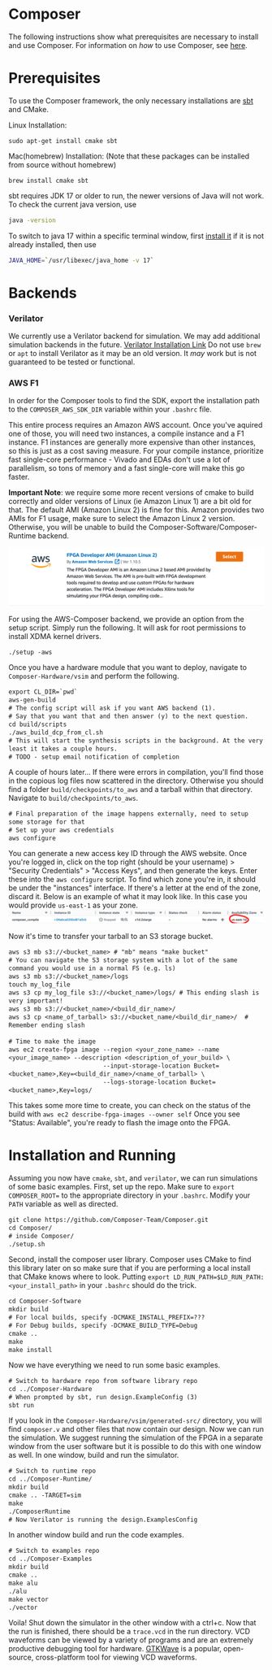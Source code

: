 # Composer

The following instructions show what prerequisites are necessary to install and use Composer.
For information on _how_ to use Composer, see [here](doc/index.md).

# Prerequisites 

To use the Composer framework, the only necessary installations are [sbt](https://www.scala-sbt.org) and CMake.

Linux Installation:
```shell
sudo apt-get install cmake sbt
```

Mac(homebrew) Installation: (Note that these packages can be installed from source without homebrew)
```shell
brew install cmake sbt
```

sbt requires JDK 17 or older to run, the newer versions of Java will not work.
To check the current java version, use
```bash
java -version
```
To switch to java 17 within a specific terminal window, first [install it](https://www.oracle.com/java/technologies/javase/jdk17-archive-downloads.html) if it is not already installed, then use
```bash
JAVA_HOME=`/usr/libexec/java_home -v 17`
```

# Backends

### Verilator

We currently use a Verilator backend for simulation. We may add additional simulation backends in the future.
[Verilator Installation Link](https://verilator.org/guide/latest/install.html)
Do not use `brew` or `apt` to install Verilator as it may be an old version.
It _may_ work but is not guaranteed to be tested or functional.

### AWS F1

In order for the Composer tools to find the SDK, export the installation path to the `COMPOSER_AWS_SDK_DIR` variable
within your `.bashrc` file.

This entire process requires an Amazon AWS account.
Once you've aquired one of those, you will need two instances, a compile instance and a F1 instance.
F1 instances are generally more expensive than other instances, so this is just as a cost saving measure.
For your compile instance, prioritize fast single-core performance - Vivado and EDAs don't use a lot of parallelism, so tons of memory and a fast single-core will make this go faster.

**Important Note**: we require some more recent versions of cmake to build correctly and older versions of Linux (ie Amazon Linux 1) 
are a bit old for that. The default AMI (Amazon Linux 2) is fine for this. Amazon provides two AMIs for F1 usage, make sure
to select the Amazon Linux 2 version. Otherwise, you will be unable to build the Composer-Software/Composer-Runtime
backend.

![](resources/select_ami2.png)

For using the AWS-Composer backend, we provide an option from the setup script. Simply run the following.
It will ask for root permissions to install XDMA kernel drivers.
```shell
./setup -aws
```

Once you have a hardware module that you want to deploy, navigate to `Composer-Hardware/vsim` and perform the following.
```shell
export CL_DIR=`pwd`
aws-gen-build
# The config script will ask if you want AWS backend (1).
# Say that you want that and then answer (y) to the next question.
cd build/scripts
./aws_build_dcp_from_cl.sh
# This will start the synthesis scripts in the background. At the very least it takes a couple hours.
# TODO - setup email notification of completion
```

A couple of hours later... If there were errors in compilation, you'll find those in the copious log files now 
scattered in the directory. Otherwise you should find a folder `build/checkpoints/to_aws` and a tarball within that
directory.
Navigate to `build/checkpoints/to_aws`.
```shell
# Final preparation of the image happens externally, need to setup some storage for that
# Set up your aws credentials
aws configure 
```
You can generate a new access key ID through the AWS website.
Once you're logged in, click on the top right (should be your username) > "Security Credentials" > "Access Keys",
and then generate the keys. Enter these into the `aws configure` script.
To find which zone you're in, it should be under the "instances" interface. 
If there's a letter at the end of the zone, discard it.
Below is an example of what it may look like. In this case you would provide `us-east-1` as your zone.
![](resources/zone.png)

Now it's time to transfer your tarball to an S3 storage bucket.
```shell
aws s3 mb s3://<bucket_name> # "mb" means "make bucket"
# You can navigate the S3 storage system with a lot of the same command you would use in a normal FS (e.g. ls)
aws s3 mb s3://<bucket_name>/logs
touch my_log_file
aws s3 cp my_log_file s3://<bucket_name>/logs/ # This ending slash is very important!
aws s3 mb s3://<bucket_name>/<build_dir_name>/
aws s3 cp <name_of_tarball> s3://<bucket_name/<build_dir_name>/  # Remember ending slash

# Time to make the image
aws ec2 create-fpga image --region <your_zone_name> --name <your_image_name> --description <description_of_your_build> \
                          --input-storage-location Bucket=<bucket_name>,Key=<build_dir_name>/<name_of_tarball> \
                          --logs-storage-location Bucket=<bucket_name>,Key=logs/
```

This takes some more time to create, you can check on the status of the build with `aws ec2 describe-fpga-images --owner self`
Once you see "Status: Available", you're ready to flash the image onto the FPGA.

# Installation and Running

Assuming you now have `cmake`, `sbt`, and `verilator`, we can run simulations of some basic examples.
First, set up the repo. Make sure to `export COMPOSER_ROOT=` to the appropriate directory in your `.bashrc`.
Modify your `PATH` variable as well as directed.

```shell
git clone https://github.com/Composer-Team/Composer.git
cd Composer/
# inside Composer/
./setup.sh
```

Second, install the composer user library.
Composer uses CMake to find this library later on so make sure that if you are performing a local install that
CMake knows where to look.
Putting `export LD_RUN_PATH=$LD_RUN_PATH:<your_install_path>` in your `.bashrc` should do the trick.

```shell
cd Composer-Software
mkdir build
# For local builds, specify -DCMAKE_INSTALL_PREFIX=???
# For Debug builds, specify -DCMAKE_BUILD_TYPE=Debug
cmake ..
make
make install
```

Now we have everything we need to run some basic examples.
```shell
# Switch to hardware repo from software library repo
cd ../Composer-Hardware
# When prompted by sbt, run design.ExampleConfig (3)
sbt run
```

If you look in the `Composer-Hardware/vsim/generated-src/` directory, you will find `composer.v` and other files that
now contain our design.
Now we can run the simulation.
We suggest running the simulation of the FPGA in a separate window from the user software but it is possible to do this with one window as well.
In one window, build and run the simulator.
```shell
# Switch to runtime repo
cd ../Composer-Runtime/
mkdir build
cmake .. -TARGET=sim
make
./ComposerRuntime
# Now Verilator is running the design.ExamplesConfig 
```

In another window build and run the code examples.
```shell
# Switch to examples repo
cd ../Composer-Examples
mkdir build
cmake ..
make alu
./alu
make vector
./vector
```

Voila! Shut down the simulator in the other window with a ctrl+c. Now that the run is finished, there should be a `trace.vcd`
in the run directory. VCD waveforms can be viewed by a variety of programs and are an extremely productive debugging
tool for hardware. [GTKWave](https://gtkwave.sourceforge.net) is a popular, open-source, cross-platform tool for viewing
VCD waveforms.